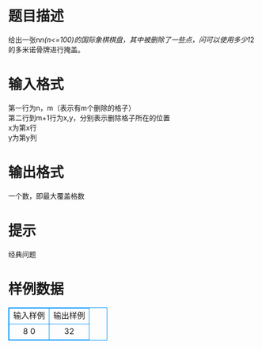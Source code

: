 # 

 
 # 题目描述 
给出一张n*n(n&lt;=100)的国际象棋棋盘，其中被删除了一些点，问可以使用多少1*2的多米诺骨牌进行掩盖。 

 
 # 输入格式 
第一行为n，m（表示有m个删除的格子）<BR>第二行到m+1行为x,y，分别表示删除格子所在的位置<BR>x为第x行<BR>y为第y列&nbsp; 

 
 # 输出格式 
一个数，即最大覆盖格数 

 
 # 提示 
经典问题 
# 样例数据
<style>
        table,table tr th, table tr td { border:1px solid #0094ff; }
        table { width: 200px; min-height: 25px; line-height: 25px; text-align: center; border-collapse: collapse;}   
    </style>
<table>
	<tr>
		<td>输入样例</td>
		<td>输出样例</td>
	</tr>
<tr><td>8 0</td><td>32</td></tr></table>
